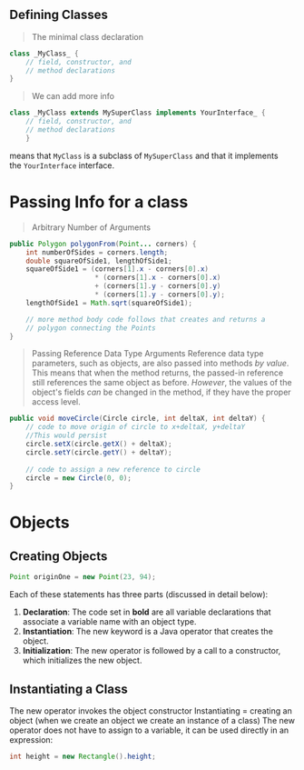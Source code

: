 
## Defining Classes 

> The minimal class declaration 
```java
class _MyClass_ {
    // field, constructor, and 
    // method declarations
}
```

> We can add more info

```java
class _MyClass extends MySuperClass implements YourInterface_ {
    // field, constructor, and
    // method declarations
	}
```
means that `MyClass` is a subclass of `MySuperClass` and that it implements the `YourInterface` interface.


# Passing Info for a class 

> Arbitrary Number of Arguments
```java
public Polygon polygonFrom(Point... corners) {
    int numberOfSides = corners.length;
    double squareOfSide1, lengthOfSide1;
    squareOfSide1 = (corners[1].x - corners[0].x)
                     * (corners[1].x - corners[0].x) 
                     + (corners[1].y - corners[0].y)
                     * (corners[1].y - corners[0].y);
    lengthOfSide1 = Math.sqrt(squareOfSide1);

    // more method body code follows that creates and returns a 
    // polygon connecting the Points
}
```

> Passing Reference Data Type Arguments
Reference data type parameters, such as objects, are also passed into methods _by value_. This means that when the method returns, the passed-in reference still references the same object as before. _However_, the values of the object's fields _can_ be changed in the method, if they have the proper access level.
```java
public void moveCircle(Circle circle, int deltaX, int deltaY) {
    // code to move origin of circle to x+deltaX, y+deltaY
    //This would persist 
    circle.setX(circle.getX() + deltaX);
    circle.setY(circle.getY() + deltaY);
        
    // code to assign a new reference to circle
    circle = new Circle(0, 0);
}
```

# Objects

## Creating Objects
```java
Point originOne = new Point(23, 94);
```

Each of these statements has three parts (discussed in detail below):

1. **Declaration**: The code set in **bold** are all variable declarations that associate a variable name with an object type.
2. **Instantiation**: The new keyword is a Java operator that creates the object.
3. **Initialization**: The new operator is followed by a call to a constructor, which initializes the new object.

## Instantiating a Class
The new operator invokes the object constructor 
Instantiating = creating an object (when we create an object we create an instance of a class)
The new operator does not have to assign to a variable, it can be used directly in an expression: 
```java
int height = new Rectangle().height;
```


